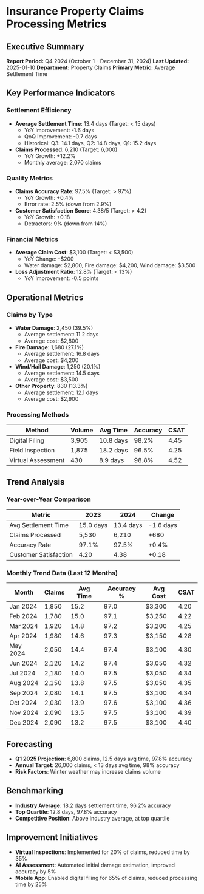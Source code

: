 # Insurance Property Claims Processing Metrics

## Executive Summary
**Report Period:** Q4 2024 (October 1 - December 31, 2024)
**Last Updated:** 2025-01-10
**Department:** Property Claims
**Primary Metric:** Average Settlement Time

## Key Performance Indicators

### Settlement Efficiency
- **Average Settlement Time**: 13.4 days (Target: < 15 days)
  - YoY Improvement: -1.6 days
  - QoQ Improvement: -0.7 days
  - Historical: Q3: 14.1 days, Q2: 14.8 days, Q1: 15.2 days
- **Claims Processed**: 6,210 (Target: 6,000)
  - YoY Growth: +12.2%
  - Monthly average: 2,070 claims

### Quality Metrics
- **Claims Accuracy Rate**: 97.5% (Target: > 97%)
  - YoY Growth: +0.4%
  - Error rate: 2.5% (down from 2.9%)
- **Customer Satisfaction Score**: 4.38/5 (Target: > 4.2)
  - YoY Growth: +0.18
  - Detractors: 9% (down from 14%)

### Financial Metrics
- **Average Claim Cost**: $3,100 (Target: < $3,500)
  - YoY Change: -$200
  - Water damage: $2,800, Fire damage: $4,200, Wind damage: $3,500
- **Loss Adjustment Ratio**: 12.8% (Target: < 13%)
  - YoY Improvement: -0.5 points

## Operational Metrics

### Claims by Type
- **Water Damage**: 2,450 (39.5%)
  - Average settlement: 11.2 days
  - Average cost: $2,800
- **Fire Damage**: 1,680 (27.1%)
  - Average settlement: 16.8 days
  - Average cost: $4,200
- **Wind/Hail Damage**: 1,250 (20.1%)
  - Average settlement: 14.5 days
  - Average cost: $3,500
- **Other Property**: 830 (13.3%)
  - Average settlement: 12.1 days
  - Average cost: $2,900

### Processing Methods
| Method | Volume | Avg Time | Accuracy | CSAT |
|--------|--------|----------|----------|------|
| Digital Filing | 3,905 | 10.8 days | 98.2% | 4.45 |
| Field Inspection | 1,875 | 18.2 days | 96.5% | 4.25 |
| Virtual Assessment | 430 | 8.9 days | 98.8% | 4.52 |

## Trend Analysis

### Year-over-Year Comparison
| Metric | 2023 | 2024 | Change |
|--------|------|------|--------|
| Avg Settlement Time | 15.0 days | 13.4 days | -1.6 days |
| Claims Processed | 5,530 | 6,210 | +680 |
| Accuracy Rate | 97.1% | 97.5% | +0.4% |
| Customer Satisfaction | 4.20 | 4.38 | +0.18 |

### Monthly Trend Data (Last 12 Months)
| Month | Claims | Avg Time | Accuracy % | Avg Cost | CSAT |
|-------|--------|----------|------------|----------|------|
| Jan 2024 | 1,850 | 15.2 | 97.0 | $3,300 | 4.20 |
| Feb 2024 | 1,780 | 15.0 | 97.1 | $3,250 | 4.22 |
| Mar 2024 | 1,920 | 14.8 | 97.2 | $3,200 | 4.25 |
| Apr 2024 | 1,980 | 14.6 | 97.3 | $3,150 | 4.28 |
| May 2024 | 2,050 | 14.4 | 97.4 | $3,100 | 4.30 |
| Jun 2024 | 2,120 | 14.2 | 97.4 | $3,050 | 4.32 |
| Jul 2024 | 2,180 | 14.0 | 97.5 | $3,050 | 4.34 |
| Aug 2024 | 2,150 | 13.8 | 97.5 | $3,050 | 4.35 |
| Sep 2024 | 2,080 | 14.1 | 97.5 | $3,100 | 4.34 |
| Oct 2024 | 2,030 | 13.9 | 97.6 | $3,100 | 4.36 |
| Nov 2024 | 2,090 | 13.5 | 97.5 | $3,100 | 4.39 |
| Dec 2024 | 2,090 | 13.2 | 97.5 | $3,100 | 4.40 |

## Forecasting
- **Q1 2025 Projection**: 6,800 claims, 12.5 days avg time, 97.8% accuracy
- **Annual Target**: 26,000 claims, < 13 days avg time, 98% accuracy
- **Risk Factors**: Winter weather may increase claims volume

## Benchmarking
- **Industry Average**: 18.2 days settlement time, 96.2% accuracy
- **Top Quartile**: 12.8 days, 97.8% accuracy
- **Competitive Position**: Above industry average, at top quartile

## Improvement Initiatives
- **Virtual Inspections**: Implemented for 20% of claims, reduced time by 35%
- **AI Assessment**: Automated initial damage estimation, improved accuracy by 5%
- **Mobile App**: Enabled digital filing for 65% of claims, reduced processing time by 25%

